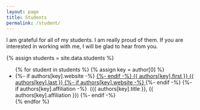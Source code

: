```yaml
---
layout: page
title: Students
permalink: /student/
---
```


<p>I am grateful for all of my students. I am really proud of them. If you are interested in working with me, I will be glad to hear from you.</p>

{% assign students = site.data.students %}
<ul>
  {% for student in students %}
      {% assign key = author[0] %}
      <li>
      {%- if authors[key].website -%}  
        <a href="{{ authors[key].website }}" target="_blank">
      {%- endif -%}
        {{ authors[key].first }} {{ authors[key].last }}
      {%- if authors[key].website -%}
          </a>
      {%- endif -%}
      {%- if authors[key].affiliation -%}
        &nbsp;({{ authors[key].title }}, {{ authors[key].affiliation }})
      {%- endif -%}
      </li>
  {% endfor %}
</ul>
